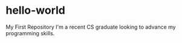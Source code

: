 # hello-world
My First Repository
I'm a recent CS graduate looking to advance my programming skills.
